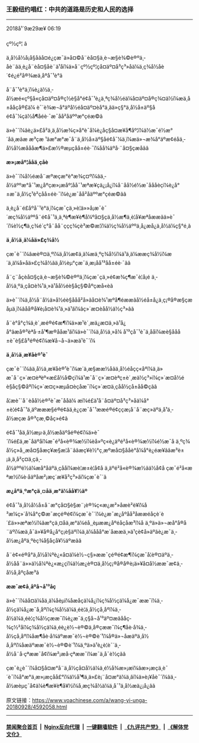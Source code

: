 ### 王毅纽约唱红：中共的道路是历史和人民的选择
------------------------

<div class="published">
 <span class="date" title="ä¸­å½æ¶é´">
  <time datetime="2018-09-29T06:19:43+08:00">
   2018å¹´9æ29æ¥ 06:19
  </time>
 </span>
</div>
<br/>
<div class="wsw">
 <span class="dateline">
  çº½çº¦ â
 </span>
 <p>
  ä¸­å½å½å¡å§åãå¤é¿çæ¯ä»å¤©å¨èå¤§ä¸è¬æ§è¾©è®ºä¸­åè¨ãä¸è¿å¨èå¤§åè¨ä¹åï¼ä»å¨çº½çº¦çå¤äº¤å³ç³»åä¼ä¸ç¾å½åè´¢é¿é²å®¾æä¸åºå¯¹è°ã
 </p>
 <p>
  å¨å¯¹è°ä¸­ï¼è¿ä½ä¸­å½æé«çº§å«çå¤äº¤å®ç½è§å°é¢å¯¹è¿ä¸ªç¾å½éä¼å¤äº¤å®ç¾¤ä½ï¼æä¸­å±ååçå®£ä¼ è¯´è¾æ¬å°äºå½éå¤äº¤èå°ä¸ãä»ç§°ä¸­å½å±äº§åé¢å¯¼çä½å¶åéè·¯æ¯åå²åäººæ°çéæ©ã
 </p>
 <p>
  ä»è¯´ï¼âè¿ä»£å²ä¸ä¸­å½æ¾ç»å°è¯å¼è¿åç§å¤æ¥å¶åº¦ï¼ä½æ¯é½æ°´åä¸æãæ æ³çæ ¹ãæ°æ°æ¯å¨ä¸­å½å±äº§åé¢å¯¼ä¸ï¼æä»¬æ¾å°äºæ¢éåä¸­å½å½æåååæ¶ä»£æ½®æµçåå±éè·¯ï¼åå¾äºå·¨å¤§çæåãâ
 </p>
 <p>
  <strong>
   æ»¡æåº¦ååä¸çåè
  </strong>
 </p>
 <p>
  ä»è¯´ï¼å½éæå¨æºæçæ°è°æ¾ç¤ºï¼âä¸­å½äººæ°å¯¹æ¿åºçæ»¡æåº¦åå¯¹æªæ¥çä¿¡å¿ï¼å¨åå½é½æ¯åååèçï¼è¿å°±æ¯ä¸­å½ç¹è²çåå±éè·¯ï¼è¿æ¯åå²åäººæ°çéæ©ãâ
 </p>
 <p>
  ä¸è¿å¨é£åºå¯¹è°ä¸­ï¼çæ¯çä¸»è¦ä»»å¡æ¯è¯´æç¾å½äººå¨é¢å¯¹ä¸ä¸ªè¶æ¥è¶å¼ºå¤§çä¸­å½æ¶ä¸è¦å¥æªåææãä»è¯´ï¼è½ç¶ä¸­ç¾é´ç°å¨å­å¨ççç¾çè³æ©æ¦ï¼ä½ç¾å½äººä¸å¿æå¿ä¸­å½ä¼ç§°é¸ã
 </p>
 <p>
  <strong>
   ä¸­å½ä¸ä¼åä»£ç¾å½
  </strong>
 </p>
 <p>
  çæ¯è¯´ï¼âæè®¤ä¸ºï¼ä¸­å½æ¢ä¸ä¼æä¸ºç¾å½ï¼ä¹ä¸ä¼ææç¾å½ï¼æ´ä¸ä¼å»åä»£ç¾å½ãä¸­å½èµ°çæ¯ä¸æ¡åå¹³åå±éè·¯ãâ
 </p>
 <p>
  å¨ç¨åçèå¤§çä¸è¬æ§è¾©è®ºä¸­ï¼çæ¯çä¸»é¢æ¾ç¶æ¯è¦å¡é ä¸­å½ä¸ºä¸çå¤è¾¹ä¸»ä¹åå½éè§åç§©åºçæå«èã
 </p>
 <p>
  ä»è¯´ï¼ä¸­å½å¨å½ä»å½éè§ååå²å»ãå¤è¾¹æºå¶é­ææãå½éå±å¿ä¸ç¡®å®æ§çæåµä¸ï¼âåå®å¥è¡å¤è¾¹ä¸»ä¹âï¼âç»´æ¤èåå½ä½ç³»âã
 </p>
 <p>
  å¨è°å°ç¾ä¸­è´¸æé®é¢æ¶ï¼ä»æ¹è´¸æä¿æ¤ä¸»ä¹å¿å°âæå®³èªå·±å¹¶æ®ååæ¹âï¼ä»è¯´ï¼ä¸­å½ä¸»å¼ å¹³ç­å¯¹è¯ä¸ååï¼æè§ååå±è¯è§£å³é®é¢ï¼æ¥å¬å¬ä»æä¹è¯´ï¼
 </p>
 <p>
  <strong>
   ä¸­å½ä¸æ¥åè®¹è¯
  </strong>
 </p>
 <p>
  çæ¯è¯´ï¼âä¸­å½ä¸æ¥åè®¹è¯ï¼æ´ä¸æ§ææ½åãä¸­å½éåçç«åºï¼ä¸ä»æ¯å¨ç»´æ¤èªèº«æ­£å½å©çï¼ä¹æ¯å¨ç»´æ¤èªç±è´¸æä½ç³»ï¼ç»´æ¤å½éè§åç§©åºï¼ç»´æ¤ç»æµå¤èçåæ¯ï¼ç»´æ¤ä¸çåå½çå±åå©çãâ
 </p>
 <p>
  å¦æè¯´å¨èåå½è®²è¯æ¯ååä¼ æ­ï¼é£ä¹å¨å¤äº¤å³ç³»åä¼å°±è¦é¢å¯¹ä¸äºæææ§é®é¢ãä¸è¿çæ¯å¯¹ææé®é¢çç­æ¡å¨å¨æç»äºä¸å¹ä¸­å½æçæ å®³çæ¸©åç»é¢ã
 </p>
 <p>
  é¢å¯¹åä¸­å½æµ·ä¸­å½æåäºåé®é¢ï¼ä»è¯´ï¼é£ä¸æ¯åäºåï¼æ¯é²å«è®¾æ½ï¼èå»ºç«è¿äºé²å«è®¾æ½ï¼é½æ¯å ä¸ºç¾å½ç»å¸¸æå¤§åæç¥æ§æ­¦å¨ââæç¥è½°ç¸æºæå¤§ååè°å¼å°è¿éæ¥ãâæ³è±¡ä¸ä¸å²ç¤ä¸çä¸­å½äººé½ä¼æå°åäºä¸çååï¼æè¦æ±è¦å¢å ä¸äºé²å«è®¾æ½ãä½å¢å çæ¯é²å«æªæ½ï¼è·åäºåæ²¡æç´æ¥å³ç³»âï¼çæ¯è¯´ã
 </p>
 <p>
  <strong>
   æ¿åºä¸ºæ°çä¸¤åä¸æ°ä¼åå¥½äº
  </strong>
 </p>
 <p>
  é¢å¯¹ä¸­å½å½å±å¨æ°çå¤§è§æ¨¡è®¾ç«æ¿æ²»åæè²è¥ï¼å³æ¼ç»´å¾å°ç©æ¯æçé®é¢ï¼çæ¯è¯´ï¼è¿æ¯æ¿åºåå³åææéåçè´è´£ä»»æªæ½ï¼âæ°çä¸¤åä¸æ°ä¼éå¸¸èµææ¿åºéåçåæ³ï¼å ä¸ºä»ä»¬æå°å®å¨äºï¼æä¸å¯ä»¥å®å¿å°ç¡è§äºï¼ä¸ä¼ååå°æ´åææä¸»ä¹çè¢­å»äºãè¿æ¯ä¸­å½æ¿åºä¸ºèç¾å§åçå¥½äºæãâ
 </p>
 <p>
  å¨è¢«é®å°ä¸­å½å¼ºè¿«å¤ä¼è½¬ç§»ææ¯çé®é¢æ¶ï¼çæ¯å¦è®¤äºä¸­å½å­å¨ä»»ä½å¼ºè¿«æ¿ç­ï¼ä½æ¿è®¤ä¸­å½ç¡®å®å®è¡ä»¥å¤å½ææ¯æ¢ä¸­å½å¸åºçåæ³ã
 </p>
 <p>
  <strong>
   ææ¯æ¢å¸åºå¬å¹³åç
  </strong>
 </p>
 <p>
  ä»è¯´ï¼âå¤ä¼åä¸­ä¼åèµï¼åæåçä¼å¿ï¼ç¾å½çä¼å¿æ¯ææ¯ï¼ä¸­å½çä¼å¿æ¯å¸åºï¼ç¾å½ä¼ä¸éè¦ä¸­å½çå¸åºï¼ä¸­å½ä¼ä¸éè¦ç¾å½çææ¯ï¼è¿æ¯ä¸ç§å¬å¹³äº¤æãååç­¾ç½²åï¼ç¾å½çä¼ä¸éè¿è½¬è®©ä¸å®çææ¯ï¼ç¶åè·å¾ä¸­å½çå¸åºï¼åæ¶åè·å¾äºææ¯è½¬è®©è´¹ï¼å®ä»¬åæäºä¸­å½ å¸åºï¼åæäºææ¯è½¬è®©è´¹ï¼ä¸ºä»ä¹è¿è¦è¯´ä¸­å½å¨å·çªææ¯å¢ï¼æ²¡æå·çªææ¯ï¼æ¯ä¸å¯è½çãâ
 </p>
 <p>
  çæ¯è¿è¯´ï¼å¤§å¤æ°å¨ä¸­å½çå¤å½ä¼ä¸é½å¾æ»¡æï¼âæ»¡æçä¸è¯´è¯ï¼å°æ°ä¸æ»¡æçåå£°ï¼ä½å¹¶ä¸ä»£è¡¨å¤æ°ä¼ä¸âï¼ä»è¡¥åè¯´ï¼âä¸­å½æèµç¯å¢ä¼è¶æ¥è¶å¥½ï¼å¸æç¾å½ä¼ä¸å¯¹ä¸­å½æä¿¡å¿âã
 </p>
 <p>
 </p>
</div>

原文链接：https://www.voachinese.com/a/wang-yi-unga-20180928/4592058.html


------------------------
#### [禁闻聚合首页](https://github.com/gfw-breaker/banned-news/blob/master/README.md) &nbsp;|&nbsp; [Nginx反向代理](https://github.com/gfw-breaker/open-proxy/blob/master/README.md) &nbsp;|&nbsp;  [一键翻墙软件](https://github.com/gfw-breaker/nogfw/blob/master/README.md) &nbsp;|&nbsp; [《九评共产党》](https://github.com/gfw-breaker/9ping.md/blob/master/README.md#九评之一评共产党是什么) &nbsp;|&nbsp; [《解体党文化》](https://github.com/gfw-breaker/jtdwh.md/blob/master/README.md#绪论)